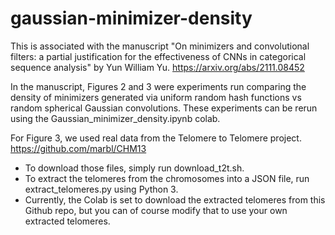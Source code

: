 # gaussian-minimizer-density

This is associated with the manuscript "On minimizers and convolutional filters: a partial justification for the effectiveness of CNNs in categorical sequence analysis"
by Yun William Yu. https://arxiv.org/abs/2111.08452

In the manuscript, Figures 2 and 3 were experiments run comparing the density of minimizers generated via uniform random hash
functions vs random spherical Gaussian convolutions. These experiments can be rerun using the Gaussian_minimizer_density.ipynb colab.

For Figure 3, we used real data from the Telomere to Telomere project. https://github.com/marbl/CHM13
- To download those files, simply run download_t2t.sh.
- To extract the telomeres from the chromosomes into a JSON file, run extract_telomeres.py using Python 3.
- Currently, the Colab is set to download the extracted telomeres from this Github repo, but you can of course modify that to use your own extracted telomeres.

